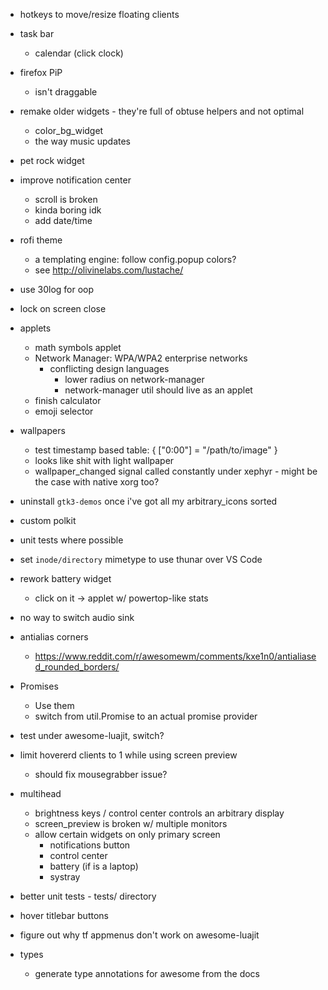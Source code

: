 
- hotkeys to move/resize floating clients

- task bar
	- calendar (click clock)

- firefox PiP 
	- isn't draggable

- remake older widgets - they're full of obtuse helpers and not optimal 
	- color_bg_widget
	- the way music updates

- pet rock widget

- improve notification center
	- scroll is broken
	- kinda boring idk
	- add date/time

- rofi theme
	- a templating engine: follow config.popup colors?
	- see http://olivinelabs.com/lustache/

- use 30log for oop

- lock on screen close

- applets
	- math symbols applet
	- Network Manager: WPA/WPA2 enterprise networks
		- conflicting design languages
			- lower radius on network-manager
			- network-manager util should live as an applet
	- finish calculator
	- emoji selector

- wallpapers
	- test timestamp based table: { ["0:00"] = "/path/to/image" }
	- looks like shit with light wallpaper
	- wallpaper_changed signal called constantly under xephyr - might be the case with native xorg too?

- uninstall `gtk3-demos` once i've got all my arbitrary_icons sorted

- custom polkit

- unit tests where possible

- set `inode/directory` mimetype to use thunar over VS Code 

- rework battery widget
	- click on it -> applet w/ powertop-like stats

- no way to switch audio sink

- antialias corners
	- https://www.reddit.com/r/awesomewm/comments/kxe1n0/antialiased_rounded_borders/

- Promises
	- Use them
	- switch from util.Promise to an actual promise provider

- test under awesome-luajit, switch?

- limit hovererd clients to 1 while using screen preview
	- should fix mousegrabber issue?

- multihead
	- brightness keys / control center controls an arbitrary display
	- screen_preview is broken w/ multiple monitors
	- allow certain widgets on only primary screen
		- notifications button
		- control center
		- battery (if is a laptop)
		- systray

- better unit tests - tests/ directory

- hover titlebar buttons

- figure out why tf appmenus don't work on awesome-luajit

- types
	- generate type annotations for awesome from the docs
